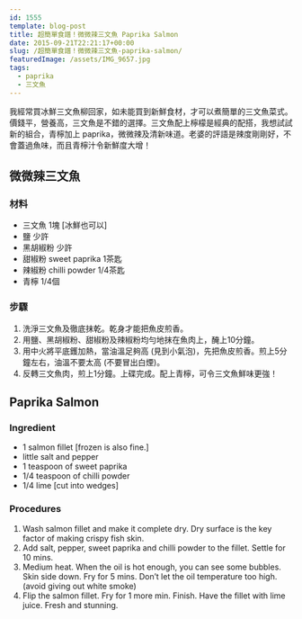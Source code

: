 ```yaml
---
id: 1555
template: blog-post
title: 超簡單食譜！微微辣三文魚 Paprika Salmon
date: 2015-09-21T22:21:17+00:00
slug: /超簡單食譜！微微辣三文魚-paprika-salmon/
featuredImage: /assets/IMG_9657.jpg
tags:
  - paprika
  - 三文魚
---
```

我經常買冰鮮三文魚柳回家，如未能買到新鮮食材，才可以煮簡單的三文魚菜式。價錢平，營養高，三文魚是不錯的選擇。三文魚配上檸檬是經典的配搭，我想試試新的組合，青檸加上 paprika，微微辣及清新味道。老婆的評語是辣度剛剛好，不會蓋過魚味，而且青檸汁令新鮮度大增！

<!--more-->

## 微微辣三文魚

### 材料

* 三文魚 1塊 [冰鮮也可以]
* 鹽 少許
* 黑胡椒粉 少許
* 甜椒粉 sweet paprika 1茶匙
* 辣椒粉 chilli powder 1/4茶匙
* 青檸 1/4個

### 步驟

  1. 洗淨三文魚及徹底抹乾。乾身才能把魚皮煎香。
  2. 用鹽、黑胡椒粉、甜椒粉及辣椒粉均勻地抹在魚肉上，醃上10分鐘。
  3. 用中火將平底鑊加熱，當油溫足夠高 (見到小氣泡)，先把魚皮煎香。煎上5分鐘左右，油溫不要太高 (不要冒出白煙)。
  4. 反轉三文魚肉，煎上1分鐘。上碟完成。配上青檸，可令三文魚鮮味更強！

## Paprika Salmon

### Ingredient

* 1 salmon fillet [frozen is also fine.]
* little salt and pepper
* 1 teaspoon of sweet paprika
* 1/4 teaspoon of chilli powder
* 1/4 lime [cut into wedges]

### Procedures

1. Wash salmon fillet and make it complete dry. Dry surface is the key factor of making crispy fish skin.
2. Add salt, pepper, sweet paprika and chilli powder to the fillet. Settle for 10 mins.
3. Medium heat. When the oil is hot enough, you can see some bubbles. Skin side down. Fry for 5 mins. Don&#8217;t let the oil temperature too high. (avoid giving out white smoke)
4. Flip the salmon fillet. Fry for 1 more min. Finish. Have the fillet with lime juice. Fresh and stunning.